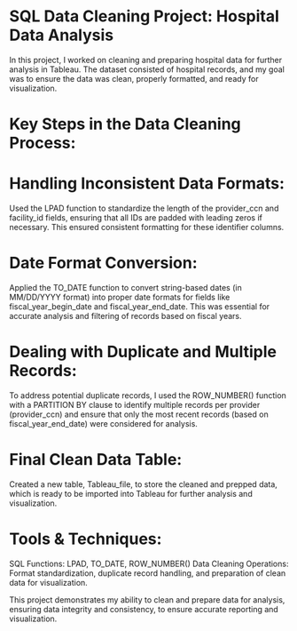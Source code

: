# SQL Data Cleaning Project: Hospital Data Analysis
In this project, I worked on cleaning and preparing hospital data for further analysis in Tableau. The dataset consisted of hospital records, and my goal was to ensure the data was clean, properly formatted, and ready for visualization.

# Key Steps in the Data Cleaning Process:


# Handling Inconsistent Data Formats:
Used the LPAD function to standardize the length of the provider_ccn and facility_id fields, ensuring that all IDs are padded with leading zeros if necessary. This ensured consistent formatting for these identifier columns.

# Date Format Conversion:
Applied the TO_DATE function to convert string-based dates (in MM/DD/YYYY format) into proper date formats for fields like fiscal_year_begin_date and fiscal_year_end_date. This was essential for accurate analysis and filtering of records based on fiscal years.

# Dealing with Duplicate and Multiple Records:
To address potential duplicate records, I used the ROW_NUMBER() function with a PARTITION BY clause to identify multiple records per provider (provider_ccn) and ensure that only the most recent records (based on fiscal_year_end_date) were considered for analysis.

# Final Clean Data Table:
Created a new table, Tableau_file, to store the cleaned and prepped data, which is ready to be imported into Tableau for further analysis and visualization.

# Tools & Techniques:
SQL Functions: LPAD, TO_DATE, ROW_NUMBER()
Data Cleaning Operations: Format standardization, duplicate record handling, and preparation of clean data for visualization.

This project demonstrates my ability to clean and prepare data for analysis, ensuring data integrity and consistency, to ensure accurate reporting and visualization.

